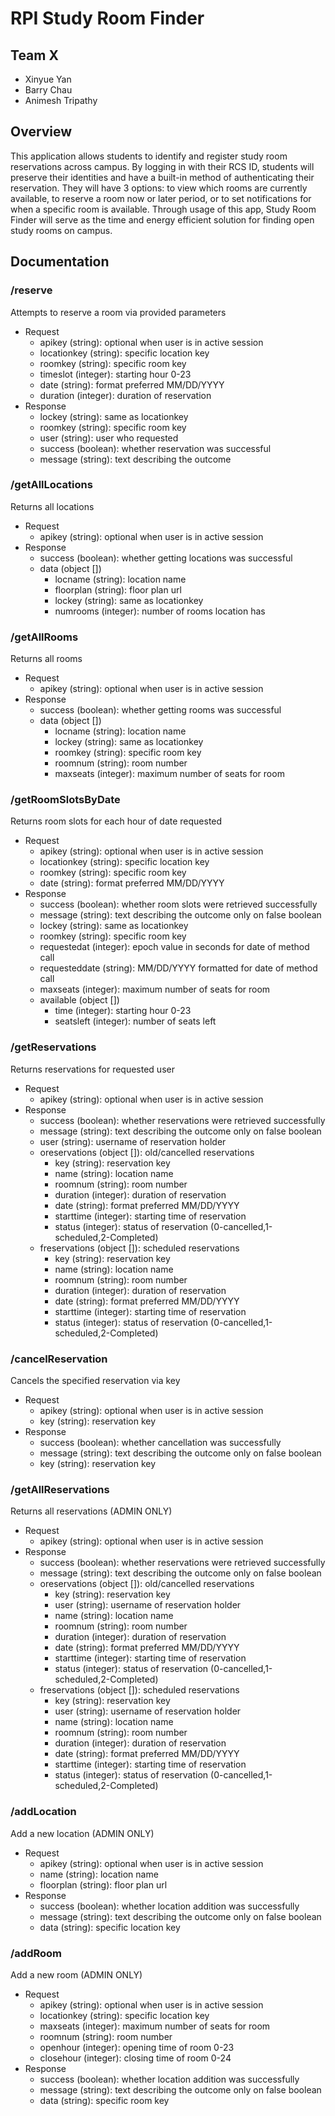 # RPI Study Room Finder
## Team X
* Xinyue Yan
* Barry Chau
* Animesh Tripathy

## Overview
This application allows students to identify and register study room reservations across
campus. By logging in with their RCS ID, students will preserve their identities and have a built-in method
of authenticating their reservation. They will have 3 options: to view which rooms are currently available,
to reserve a room now or later period, or to set notifications for when a specific room is available. Through
usage of this app, Study Room Finder will serve as the time and energy efficient solution for finding open
study rooms on campus.

## Documentation
### /reserve
Attempts to reserve a room via provided parameters
* Request
  * apikey (string): optional when user is in active session
  * locationkey (string): specific location key
  * roomkey (string): specific room key
  * timeslot (integer): starting hour 0-23
  * date (string): format preferred MM/DD/YYYY
  * duration (integer): duration of reservation
* Response
  * lockey (string): same as locationkey
  * roomkey (string): specific room key
  * user (string): user who requested
  * success (boolean): whether reservation was successful
  * message (string): text describing the outcome
### /getAllLocations
Returns all locations
* Request
  * apikey (string): optional when user is in active session
* Response
  * success (boolean): whether getting locations was successful
  * data (object [])
    * locname (string): location name
    * floorplan (string): floor plan url
    * lockey (string): same as locationkey
    * numrooms (integer): number of rooms location has
### /getAllRooms
Returns all rooms
* Request
  * apikey (string): optional when user is in active session
* Response
  * success (boolean): whether getting rooms was successful
  * data (object [])
    * locname (string): location name
    * lockey (string): same as locationkey
    * roomkey (string): specific room key
    * roomnum (string): room number
    * maxseats (integer): maximum number of seats for room
### /getRoomSlotsByDate
Returns room slots for each hour of date requested
* Request
  * apikey (string): optional when user is in active session
  * locationkey (string): specific location key
  * roomkey (string): specific room key
  * date (string): format preferred MM/DD/YYYY
* Response
  * success (boolean): whether room slots were retrieved successfully
  * message (string): text describing the outcome only on false boolean
  * lockey (string): same as locationkey
  * roomkey (string): specific room key
  * requestedat (integer): epoch value in seconds for date of method call
  * requesteddate (string): MM/DD/YYYY formatted for date of method call
  * maxseats (integer): maximum number of seats for room
  * available (object [])
    * time (integer): starting hour 0-23
    * seatsleft (integer): number of seats left
### /getReservations
Returns reservations for requested user
* Request
  * apikey (string): optional when user is in active session
* Response
  * success (boolean): whether reservations were retrieved successfully
  * message (string): text describing the outcome only on false boolean
  * user (string): username of reservation holder
  * oreservations (object []): old/cancelled reservations
    * key (string): reservation key
    * name (string): location name
    * roomnum (string): room number
    * duration (integer): duration of reservation
    * date (string): format preferred MM/DD/YYYY
    * starttime (integer): starting time of reservation
    * status (integer): status of reservation (0-cancelled,1-scheduled,2-Completed)
  * freservations (object []): scheduled reservations
    * key (string): reservation key
    * name (string): location name
    * roomnum (string): room number
    * duration (integer): duration of reservation
    * date (string): format preferred MM/DD/YYYY
    * starttime (integer): starting time of reservation
    * status (integer): status of reservation (0-cancelled,1-scheduled,2-Completed)
### /cancelReservation
Cancels the specified reservation via key
* Request
  * apikey (string): optional when user is in active session
  * key (string): reservation key
* Response
  * success (boolean): whether cancellation was successfully
  * message (string): text describing the outcome only on false boolean
  * key (string): reservation key
### /getAllReservations
Returns all reservations (ADMIN ONLY)
* Request
  * apikey (string): optional when user is in active session
* Response
  * success (boolean): whether reservations were retrieved successfully
  * message (string): text describing the outcome only on false boolean
  * oreservations (object []): old/cancelled reservations
    * key (string): reservation key
    * user (string): username of reservation holder
    * name (string): location name
    * roomnum (string): room number
    * duration (integer): duration of reservation
    * date (string): format preferred MM/DD/YYYY
    * starttime (integer): starting time of reservation
    * status (integer): status of reservation (0-cancelled,1-scheduled,2-Completed)
  * freservations (object []): scheduled reservations
    * key (string): reservation key
    * user (string): username of reservation holder
    * name (string): location name
    * roomnum (string): room number
    * duration (integer): duration of reservation
    * date (string): format preferred MM/DD/YYYY
    * starttime (integer): starting time of reservation
    * status (integer): status of reservation (0-cancelled,1-scheduled,2-Completed)
### /addLocation
Add a new location (ADMIN ONLY)
* Request
  * apikey (string): optional when user is in active session
  * name (string): location name
  * floorplan (string): floor plan url
* Response
  * success (boolean): whether location addition was successfully
  * message (string): text describing the outcome only on false boolean
  * data (string): specific location key
### /addRoom
Add a new room (ADMIN ONLY)
* Request
  * apikey (string): optional when user is in active session
  * locationkey (string): specific location key
  * maxseats (integer): maximum number of seats for room
  * roomnum (string): room number
  * openhour (integer): opening time of room 0-23
  * closehour (integer): closing time of room 0-24
* Response
  * success (boolean): whether location addition was successfully
  * message (string): text describing the outcome only on false boolean
  * data (string): specific room key

